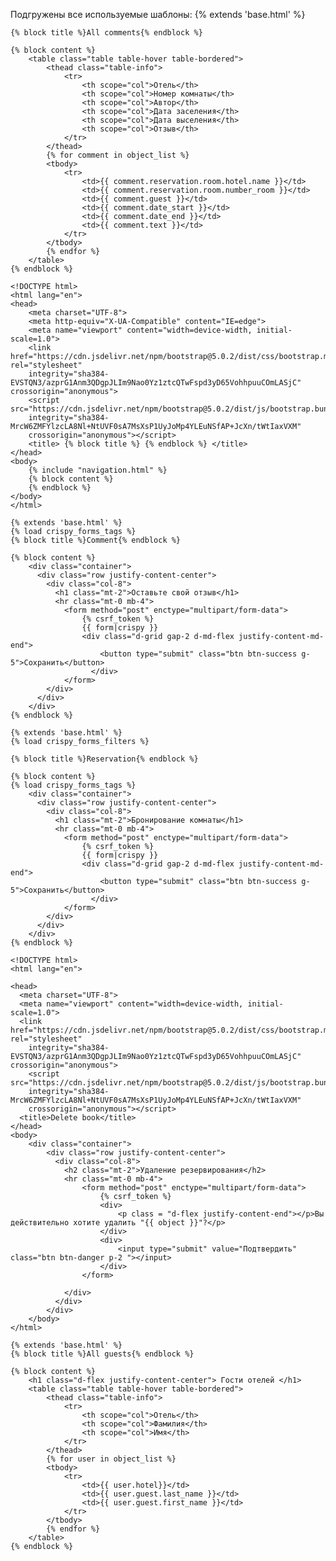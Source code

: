 Подгружены все используемые шаблоны:
    {% extends 'base.html' %}
    
    {% block title %}All comments{% endblock %}
    
    {% block content %}
        <table class="table table-hover table-bordered">
            <thead class="table-info">
                <tr>
                    <th scope="col">Отель</th>
                    <th scope="col">Номер комнаты</th>
                    <th scope="col">Автор</th>
                    <th scope="col">Дата заселения</th>
                    <th scope="col">Дата выселения</th>
                    <th scope="col">Отзыв</th>
                </tr>
            </thead>
            {% for comment in object_list %}
            <tbody>
                <tr>
                    <td>{{ comment.reservation.room.hotel.name }}</td>
                    <td>{{ comment.reservation.room.number_room }}</td>
                    <td>{{ comment.guest }}</td>
                    <td>{{ comment.date_start }}</td>
                    <td>{{ comment.date_end }}</td>
                    <td>{{ comment.text }}</td>
                </tr>
            </tbody>
            {% endfor %}
        </table>
    {% endblock %}

    <!DOCTYPE html>
    <html lang="en">
    <head>
        <meta charset="UTF-8">
        <meta http-equiv="X-UA-Compatible" content="IE=edge">
        <meta name="viewport" content="width=device-width, initial-scale=1.0">
        <link href="https://cdn.jsdelivr.net/npm/bootstrap@5.0.2/dist/css/bootstrap.min.css" rel="stylesheet"
        integrity="sha384-EVSTQN3/azprG1Anm3QDgpJLIm9Nao0Yz1ztcQTwFspd3yD65VohhpuuCOmLASjC" crossorigin="anonymous">
        <script src="https://cdn.jsdelivr.net/npm/bootstrap@5.0.2/dist/js/bootstrap.bundle.min.js"
        integrity="sha384-MrcW6ZMFYlzcLA8Nl+NtUVF0sA7MsXsP1UyJoMp4YLEuNSfAP+JcXn/tWtIaxVXM"
        crossorigin="anonymous"></script>
        <title> {% block title %} {% endblock %} </title>
    </head>
    <body>
        {% include "navigation.html" %}
        {% block content %}
        {% endblock %}
    </body>
    </html>

    {% extends 'base.html' %}
    {% load crispy_forms_tags %}
    {% block title %}Comment{% endblock %}
    
    {% block content %}
        <div class="container">
          <div class="row justify-content-center">
            <div class="col-8">
              <h1 class="mt-2">Оставьте свой отзыв</h1>
              <hr class="mt-0 mb-4">
                <form method="post" enctype="multipart/form-data">
                    {% csrf_token %}
                    {{ form|crispy }}
                    <div class="d-grid gap-2 d-md-flex justify-content-md-end">
                        <button type="submit" class="btn btn-success g-5">Сохранить</button>
                      </div>
                </form>
            </div>
          </div>
        </div>
    {% endblock %}

    {% extends 'base.html' %}
    {% load crispy_forms_filters %}
    
    {% block title %}Reservation{% endblock %}
    
    {% block content %}
    {% load crispy_forms_tags %}
        <div class="container">
          <div class="row justify-content-center">
            <div class="col-8">
              <h1 class="mt-2">Бронирование комнаты</h1>
              <hr class="mt-0 mb-4">
                <form method="post" enctype="multipart/form-data">
                    {% csrf_token %}
                    {{ form|crispy }}
                    <div class="d-grid gap-2 d-md-flex justify-content-md-end">
                        <button type="submit" class="btn btn-success g-5">Сохранить</button>
                      </div>
                </form>
            </div>
          </div>
        </div>
    {% endblock %}

    <!DOCTYPE html>
    <html lang="en">
    
    <head>
      <meta charset="UTF-8">
      <meta name="viewport" content="width=device-width, initial-scale=1.0">
      <link href="https://cdn.jsdelivr.net/npm/bootstrap@5.0.2/dist/css/bootstrap.min.css" rel="stylesheet"
        integrity="sha384-EVSTQN3/azprG1Anm3QDgpJLIm9Nao0Yz1ztcQTwFspd3yD65VohhpuuCOmLASjC" crossorigin="anonymous">
        <script src="https://cdn.jsdelivr.net/npm/bootstrap@5.0.2/dist/js/bootstrap.bundle.min.js"
        integrity="sha384-MrcW6ZMFYlzcLA8Nl+NtUVF0sA7MsXsP1UyJoMp4YLEuNSfAP+JcXn/tWtIaxVXM"
        crossorigin="anonymous"></script>
      <title>Delete book</title>
    </head>
    <body>
        <div class="container">
            <div class="row justify-content-center">
              <div class="col-8">
                <h2 class="mt-2">Удаление резервирования</h2>
                <hr class="mt-0 mb-4">
                    <form method="post" enctype="multipart/form-data">
                        {% csrf_token %}
                        <div>
                            <p class = "d-flex justify-content-end"></p>Вы действительно хотите удалить "{{ object }}"?</p>
                        </div>
                        <div>
                            <input type="submit" value="Подтвердить" class="btn btn-danger p-2 "></input>
                        </div>
                    </form>
                    
                </div>
              </div>
            </div>
        </body>
    </html>
    
    {% extends 'base.html' %}   
    {% block title %}All guests{% endblock %}
    
    {% block content %}
        <h1 class="d-flex justify-content-center"> Гости отелей </h1>
        <table class="table table-hover table-bordered">
            <thead class="table-info">
                <tr>
                    <th scope="col">Отель</th>
                    <th scope="col">Фамилия</th>
                    <th scope="col">Имя</th>
                </tr>
            </thead>
            {% for user in object_list %}
            <tbody>
                <tr>
                    <td>{{ user.hotel}}</td>
                    <td>{{ user.guest.last_name }}</td>
                    <td>{{ user.guest.first_name }}</td>
                </tr>
            </tbody>
            {% endfor %}
        </table>
    {% endblock %}